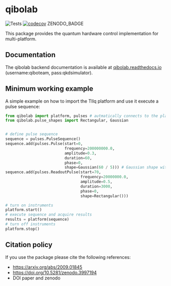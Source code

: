 # qibolab

![Tests](https://github.com/qiboteam/qibolab/workflows/Tests/badge.svg)
[![codecov](https://codecov.io/gh/qiboteam/qibolab/branch/main/graph/badge.svg?token=11UENAPBPH)](https://codecov.io/gh/qiboteam/qibolab)
ZENODO_BADGE

This package provides the quantum hardware control implementation for multi-platform.

## Documentation

The qibolab backend documentation is available at [qibolab.readthedocs.io](http://34.240.99.72/qibolab/) (username:qiboteam, pass:qkdsimulator).

## Minimum working example

A simple example on how to import the TIIq platform and use it execute a pulse sequence:

```python
from qibolab import platform, pulses # autmatically connects to the platform
from qibolab.pulse_shapes import Rectangular, Gaussian


# define pulse sequence
sequence = pulses.PulseSequence()
sequence.add(pulses.Pulse(start=0,
                          frequency=200000000.0,
                          amplitude=0.3,
                          duration=60,
                          phase=0,
                          shape=Gaussian(60 / 5))) # Gaussian shape with std = duration / 5
sequence.add(pulses.ReadoutPulse(start=70,
                                 frequency=20000000.0,
                                 amplitude=0.5,
                                 duration=3000,
                                 phase=0,
                                 shape=Rectangular()))

# turn on instruments
platform.start()
# execute sequence and acquire results
results = platform(sequence)
# turn off instruments
platform.stop()
```

## Citation policy

If you use the package please cite the following references:
- https://arxiv.org/abs/2009.01845
- https://doi.org/10.5281/zenodo.3997194
- DOI paper and zenodo
